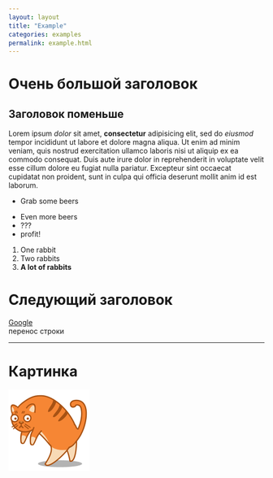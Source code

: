 ```yaml
---
layout: layout
title: "Example"
categories: examples
permalink: example.html
---
```


#  Очень большой заголовок
## Заголовок поменьше
Lorem ipsum *dolor* sit amet, **consectetur** adipisicing elit, sed do _eiusmod_ tempor incididunt ut labore et dolore magna aliqua. Ut enim ad minim veniam, quis nostrud exercitation ullamco laboris nisi ut aliquip ex ea commodo consequat. Duis aute irure dolor in reprehenderit in voluptate velit esse cillum dolore eu fugiat nulla pariatur. Excepteur sint occaecat cupidatat non proident, sunt in culpa qui officia deserunt mollit anim id est laborum.

* Grab some beers
- Even more beers
- ???
- profit!


1. One rabbit
2. Two rabbits
3. **A lot of rabbits**

#  Следующий заголовок
[Google]( http://google.ru " Cсылка на Google")   
перенос строки
- - -

#  Картинка
![Котик](cat.gif)